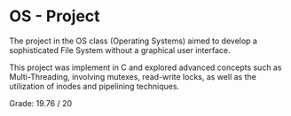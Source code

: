 # OS - Project

The project in the OS class (Operating Systems) aimed to develop a sophisticated File System without a graphical user interface.

This project was implement in C and explored advanced concepts such as Multi-Threading, involving mutexes, read-write locks, as well as the utilization of
inodes and pipelining techniques.

Grade: 19.76 / 20
